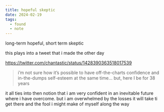 ```yaml
---
title: hopeful skeptic
date: 2024-02-19
tags:
  - found
  - note
---
```


long-term hopeful, short term skeptic

this plays into a tweet that i made the other day

https://twitter.com/chantastic/status/1428390363518017539

> i’m not sure how it’s possible to have off-the-charts confidence and in-the-dumps self-esteem at the same time… but, here I be for 38 years

it all ties into then notion that i am very confident in an inevitable future where i have overcome. but i am overwhelmed by the losses it will take ti get there and the fool i might make of myself along the way
